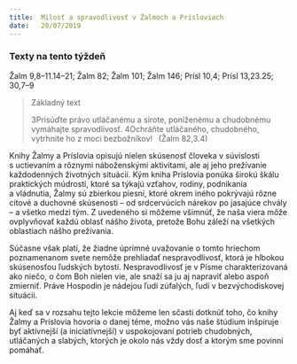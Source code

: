 ```yaml
---
title:  Milosť a spravodlivosť v Žalmoch a Prísloviach
date:   20/07/2019
---
```


### Texty na tento týždeň
Žalm 9,8–11.14–21; Žalm 82; Žalm 101; Žalm 146; Prísl 10,4; Prísl 13,23.25; 30,7–9

> <p>Základný text</p>
> 3Prisúďte právo utláčanému a sirote, poníženému a chudobnému vymáhajte spravodlivosť. 4Ochráňte utláčaného, chudobného, vytrhnite ho z moci bezbožníkov!  (Žalm 82,3.4)

Knihy Žalmy a Príslovia opisujú nielen skúsenosť človeka v súvislosti s uctievaním a rôznymi náboženskými aktivitami, ale aj jeho prežívanie každodenných životných situácií. Kým kniha Príslovia ponúka širokú škálu praktických múdrostí, ktoré sa týkajú vzťahov, rodiny, podnikania a vládnutia, Žalmy sú zbierkou piesní, ktoré okrem iného pokrývajú rôzne citové a duchovné skúsenosti – od srdcervúcich nárekov po jasajúce chvály – a všetko medzi tým. Z uvedeného si môžeme všimnúť, že naša viera môže ovplyvňovať každú oblasť nášho života, pretože Bohu záleží na všetkých oblastiach nášho prežívania.

Súčasne však platí, že žiadne úprimné uvažovanie o tomto hriechom poznamenanom svete nemôže prehliadať nespravodlivosť, ktorá je hlbokou skúsenosťou ľudských bytostí. Nespravodlivosť je v Písme charakterizovaná ako niečo, o čom Boh nielen vie, ale snaží sa ju aj napraviť alebo aspoň zmierniť. Práve Hospodin je nádejou ľudí zúfalých, ľudí v bezvýchodiskovej situácii.

Aj keď sa v rozsahu tejto lekcie môžeme len sčasti dotknúť toho, čo knihy Žalmy a Príslovia hovoria o danej téme, možno vás naše štúdium inšpiruje byť aktívnejší (a iniciatívnejší) v uspokojovaní potrieb chudobných, utláčaných a slabých, ktorých je okolo nás vždy dosť a ktorým sme povinní pomáhať.